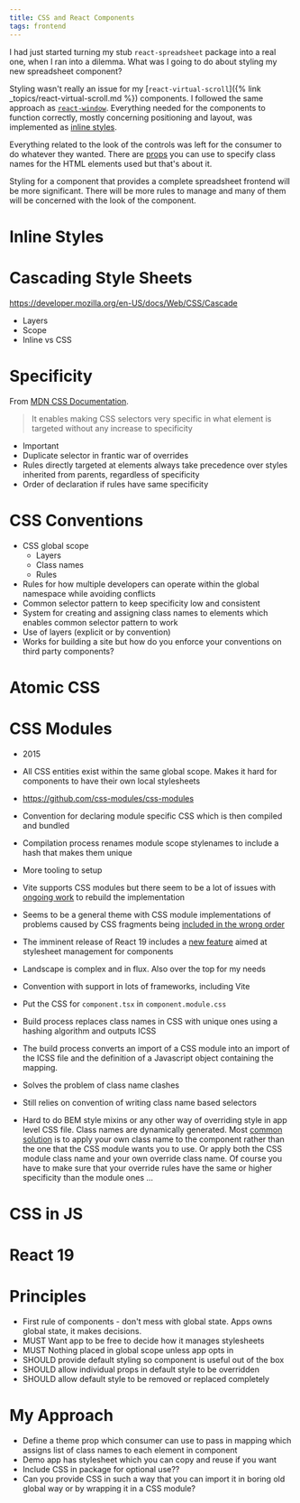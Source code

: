 ```yaml
---
title: CSS and React Components
tags: frontend
---
```


I had just started turning my stub `react-spreadsheet` package into a real one, when I ran into a dilemma. What was I going to do about styling my new spreadsheet component?

Styling wasn't really an issue for my [`react-virtual-scroll`]({% link _topics/react-virtual-scroll.md %}) components. I followed the same approach as [`react-window`](https://github.com/bvaughn/react-window). Everything needed for the components to function correctly, mostly concerning positioning and layout, was implemented as [inline styles](https://legacy.reactjs.org/docs/dom-elements.html#style). 

Everything related to the look of the controls was left for the consumer to do whatever they wanted. There are [props](https://www.thecandidstartup.org/infinisheet/interfaces/_candidstartup_react_virtual_scroll.VirtualGridProps.html#className) you can use to specify class names for the HTML elements used but that's about it. 

Styling for a component that provides a complete spreadsheet frontend will be more significant. There will be more rules to manage and many of them will be concerned with the look of the component.

# Inline Styles

# Cascading Style Sheets

https://developer.mozilla.org/en-US/docs/Web/CSS/Cascade

* Layers
* Scope
* Inline vs CSS

# Specificity

From [MDN CSS Documentation](https://developer.mozilla.org/en-US/docs/Web/CSS/Specificity#the_where_exception).

> It enables making CSS selectors very specific in what element is targeted without any increase to specificity

* Important
* Duplicate selector in frantic war of overrides
* Rules directly targeted at elements always take precedence over styles inherited from parents, regardless of specificity 
* Order of declaration if rules have same specificity

# CSS Conventions

* CSS global scope
  * Layers
  * Class names
  * Rules
* Rules for how multiple developers can operate within the global namespace while avoiding conflicts
* Common selector pattern to keep specificity low and consistent
* System for creating and assigning class names to elements which enables common selector pattern to work
* Use of layers (explicit or by convention)
* Works for building a site but how do you enforce your conventions on third party components?

# Atomic CSS

# CSS Modules

* 2015
* All CSS entities exist within the same global scope. Makes it hard for components to have their own local stylesheets
* https://github.com/css-modules/css-modules
* Convention for declaring module specific CSS which is then compiled and bundled
* Compilation process renames module scope stylenames to include a hash that makes them unique
* More tooling to setup
* Vite supports CSS modules but there seem to be a lot of issues with [ongoing work](https://github.com/vitejs/vite/pull/16018) to rebuild the implementation
* Seems to be a general theme with CSS module implementations of problems caused by CSS fragments being [included in the wrong order](https://github.com/vitejs/vite/pull/16018)
* The imminent release of React 19 includes a [new feature](https://react.dev/blog/2024/04/25/react-19#support-for-stylesheets) aimed at stylesheet management for components
* Landscape is complex and in flux. Also over the top for my needs

* Convention with support in lots of frameworks, including Vite
* Put the CSS for `component.tsx` in `component.module.css`
* Build process replaces class names in CSS with unique ones using a hashing algorithm and outputs ICSS
* The build process converts an import of a CSS module into an import of the ICSS file and the definition of a Javascript object containing the mapping.
* Solves the problem of class name clashes
* Still relies on convention of writing class name based selectors
* Hard to do BEM style mixins or any other way of overriding style in app level CSS file. Class names are dynamically generated. Most [common solution](https://github.com/react-toolbox/react-toolbox?tab=readme-ov-file#customizing-components) is to apply your own class name to the component rather than the one that the CSS module wants you to use. Or apply both the CSS module class name and your own override class name. Of course you have to make sure that your override rules have the same or higher specificity than the module ones ...

# CSS in JS

# React 19

# Principles

* First rule of components - don't mess with global state. Apps owns global state, it makes decisions.
* MUST Want app to be free to decide how it manages stylesheets
* MUST Nothing placed in global scope unless app opts in
* SHOULD provide default styling so component is useful out of the box
* SHOULD allow individual props in default style to be overridden
* SHOULD allow default style to be removed or replaced completely

# My Approach

* Define a theme prop which consumer can use to pass in mapping which assigns list of class names to each element in component
* Demo app has stylesheet which you can copy and reuse if you want
* Include CSS in package for optional use??
* Can you provide CSS in such a way that you can import it in boring old global way or by wrapping it in a CSS module?